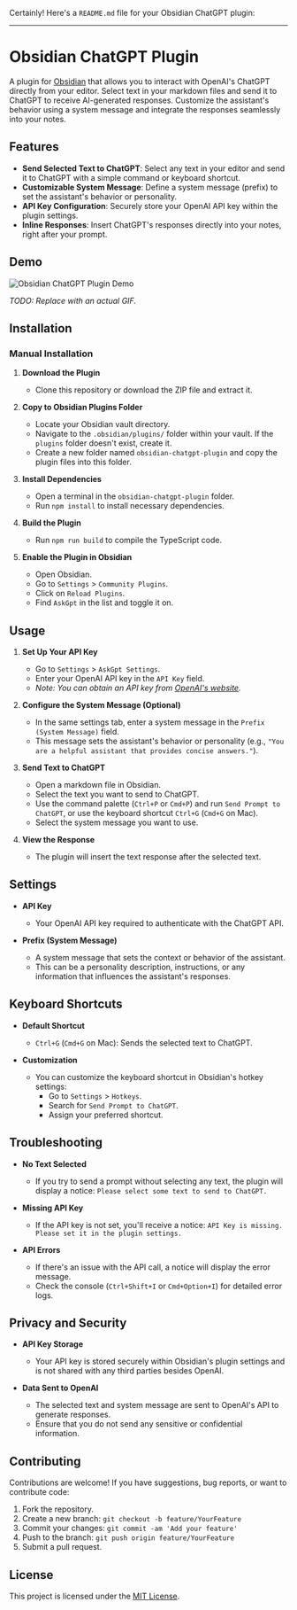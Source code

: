 Certainly! Here's a `README.md` file for your Obsidian ChatGPT plugin:

---

# Obsidian ChatGPT Plugin

A plugin for [Obsidian](https://obsidian.md/) that allows you to interact with OpenAI's ChatGPT directly from your editor. Select text in your markdown files and send it to ChatGPT to receive AI-generated responses. Customize the assistant's behavior using a system message and integrate the responses seamlessly into your notes.

## Features

- **Send Selected Text to ChatGPT**: Select any text in your editor and send it to ChatGPT with a simple command or keyboard shortcut.
- **Customizable System Message**: Define a system message (prefix) to set the assistant's behavior or personality.
- **API Key Configuration**: Securely store your OpenAI API key within the plugin settings.
- **Inline Responses**: Insert ChatGPT's responses directly into your notes, right after your prompt.

## Demo


![Obsidian ChatGPT Plugin Demo](demo.gif)

*TODO: Replace with an actual GIF.*

## Installation

### Manual Installation

1. **Download the Plugin**

   - Clone this repository or download the ZIP file and extract it.

2. **Copy to Obsidian Plugins Folder**

   - Locate your Obsidian vault directory.
   - Navigate to the `.obsidian/plugins/` folder within your vault. If the `plugins` folder doesn't exist, create it.
   - Create a new folder named `obsidian-chatgpt-plugin` and copy the plugin files into this folder.

3. **Install Dependencies**

   - Open a terminal in the `obsidian-chatgpt-plugin` folder.
   - Run `npm install` to install necessary dependencies.

4. **Build the Plugin**

   - Run `npm run build` to compile the TypeScript code.

5. **Enable the Plugin in Obsidian**

   - Open Obsidian.
   - Go to `Settings` > `Community Plugins`.
   - Click on `Reload Plugins`.
   - Find `AskGpt` in the list and toggle it on.

## Usage

1. **Set Up Your API Key**

   - Go to `Settings` > `AskGpt Settings`.
   - Enter your OpenAI API key in the `API Key` field.
   - *Note: You can obtain an API key from [OpenAI's website](https://platform.openai.com/account/api-keys).*

2. **Configure the System Message (Optional)**

   - In the same settings tab, enter a system message in the `Prefix (System Message)` field.
   - This message sets the assistant's behavior or personality (e.g., `"You are a helpful assistant that provides concise answers."`).

3. **Send Text to ChatGPT**

   - Open a markdown file in Obsidian.
   - Select the text you want to send to ChatGPT.
   - Use the command palette (`Ctrl+P` or `Cmd+P`) and run `Send Prompt to ChatGPT`, or use the keyboard shortcut `Ctrl+G` (`Cmd+G` on Mac).
   - Select the system message you want to use.


4. **View the Response**

   - The plugin will insert the text response after the selected text.

## Settings

- **API Key**

  - Your OpenAI API key required to authenticate with the ChatGPT API.

- **Prefix (System Message)**

  - A system message that sets the context or behavior of the assistant.
  - This can be a personality description, instructions, or any information that influences the assistant's responses.

## Keyboard Shortcuts

- **Default Shortcut**

  - `Ctrl+G` (`Cmd+G` on Mac): Sends the selected text to ChatGPT.

- **Customization**

  - You can customize the keyboard shortcut in Obsidian's hotkey settings:
    - Go to `Settings` > `Hotkeys`.
    - Search for `Send Prompt to ChatGPT`.
    - Assign your preferred shortcut.

## Troubleshooting

- **No Text Selected**

  - If you try to send a prompt without selecting any text, the plugin will display a notice: `Please select some text to send to ChatGPT.`

- **Missing API Key**

  - If the API key is not set, you'll receive a notice: `API Key is missing. Please set it in the plugin settings.`

- **API Errors**

  - If there's an issue with the API call, a notice will display the error message.
  - Check the console (`Ctrl+Shift+I` or `Cmd+Option+I`) for detailed error logs.

## Privacy and Security

- **API Key Storage**

  - Your API key is stored securely within Obsidian's plugin settings and is not shared with any third parties besides OpenAI.

- **Data Sent to OpenAI**

  - The selected text and system message are sent to OpenAI's API to generate responses.
  - Ensure that you do not send any sensitive or confidential information.

## Contributing

Contributions are welcome! If you have suggestions, bug reports, or want to contribute code:

1. Fork the repository.
2. Create a new branch: `git checkout -b feature/YourFeature`
3. Commit your changes: `git commit -am 'Add your feature'`
4. Push to the branch: `git push origin feature/YourFeature`
5. Submit a pull request.

## License

This project is licensed under the [MIT License](LICENSE).

